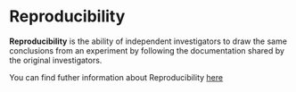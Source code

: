 <!-- Three entries connected: Reproducibility, Replicability, Repeatability -->

# Reproducibility

**Reproducibility** is the ability of independent investigators to draw the same conclusions from an experiment by following the documentation shared by the original investigators.

You can find futher information about Reproducibility [here](../../T3.4/L2.Reproducibility.md)
